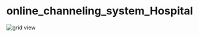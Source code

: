 # online_channeling_system_Hospital

![grid view](https://user-images.githubusercontent.com/50141910/81179056-c505a700-8fc6-11ea-9995-b1d84fd4b58b.PNG)
